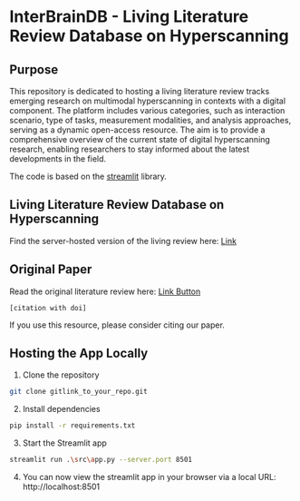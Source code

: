 
# InterBrainDB - Living Literature Review Database on Hyperscanning

## Purpose
This repository is dedicated to hosting a living literature review tracks emerging research on multimodal hyperscanning in contexts with a digital 
component. The platform includes various categories, such as interaction scenario, type of tasks, measurement 
modalities, and analysis approaches, serving as a dynamic open-access resource. 
The aim is to provide a comprehensive overview of the current state of digital hyperscanning research, 
enabling researchers to stay informed about the latest developments in the field.

The code is based on the [streamlit](https://streamlit.io/) library.

## Living Literature Review Database on Hyperscanning
Find the server-hosted version of the living review here:
[Link]()

## Original Paper
Read the original literature review here:
[Link Button]()
```
[citation with doi]
```
If you use this resource, please consider citing our paper. 

## Hosting the App Locally
1. Clone the repository
```bash
git clone gitlink_to_your_repo.git
```
2. Install dependencies
```bash
pip install -r requirements.txt
```
3. Start the Streamlit app
```bash
streamlit run .\src\app.py --server.port 8501
```
4. You can now view the streamlit app in your browser via a local URL: 
http://localhost:8501


